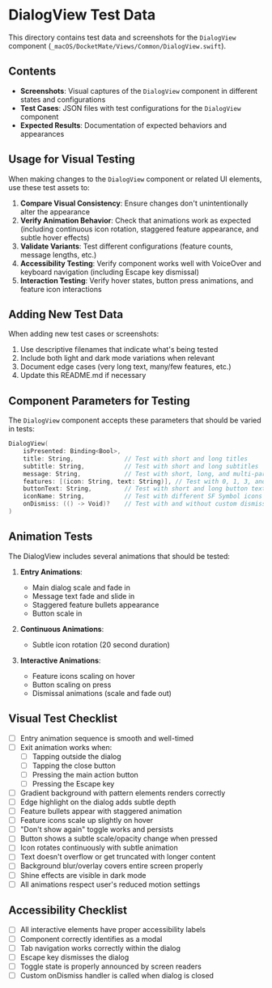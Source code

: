 # DialogView Test Data

This directory contains test data and screenshots for the `DialogView` component (`_macOS/DocketMate/Views/Common/DialogView.swift`).

## Contents

- **Screenshots**: Visual captures of the `DialogView` component in different states and configurations
- **Test Cases**: JSON files with test configurations for the `DialogView` component
- **Expected Results**: Documentation of expected behaviors and appearances

## Usage for Visual Testing

When making changes to the `DialogView` component or related UI elements, use these test assets to:

1. **Compare Visual Consistency**: Ensure changes don't unintentionally alter the appearance
2. **Verify Animation Behavior**: Check that animations work as expected (including continuous icon rotation, staggered feature appearance, and subtle hover effects)
3. **Validate Variants**: Test different configurations (feature counts, message lengths, etc.)
4. **Accessibility Testing**: Verify component works well with VoiceOver and keyboard navigation (including Escape key dismissal)
5. **Interaction Testing**: Verify hover states, button press animations, and feature icon interactions

## Adding New Test Data

When adding new test cases or screenshots:

1. Use descriptive filenames that indicate what's being tested
2. Include both light and dark mode variations when relevant
3. Document edge cases (very long text, many/few features, etc.)
4. Update this README.md if necessary

## Component Parameters for Testing

The `DialogView` component accepts these parameters that should be varied in tests:

```swift
DialogView(
    isPresented: Binding<Bool>,
    title: String,              // Test with short and long titles
    subtitle: String,           // Test with short and long subtitles
    message: String,            // Test with short, long, and multi-paragraph messages
    features: [(icon: String, text: String)], // Test with 0, 1, 3, and 5+ features
    buttonText: String,         // Test with short and long button text
    iconName: String,           // Test with different SF Symbol icons
    onDismiss: (() -> Void)?    // Test with and without custom dismiss handler
)
```

## Animation Tests

The DialogView includes several animations that should be tested:

1. **Entry Animations**:
   - Main dialog scale and fade in
   - Message text fade and slide in
   - Staggered feature bullets appearance
   - Button scale in

2. **Continuous Animations**:
   - Subtle icon rotation (20 second duration)

3. **Interactive Animations**:
   - Feature icons scaling on hover
   - Button scaling on press
   - Dismissal animations (scale and fade out)

## Visual Test Checklist

- [ ] Entry animation sequence is smooth and well-timed
- [ ] Exit animation works when:
  - [ ] Tapping outside the dialog
  - [ ] Tapping the close button
  - [ ] Pressing the main action button
  - [ ] Pressing the Escape key
- [ ] Gradient background with pattern elements renders correctly
- [ ] Edge highlight on the dialog adds subtle depth
- [ ] Feature bullets appear with staggered animation
- [ ] Feature icons scale up slightly on hover
- [ ] "Don't show again" toggle works and persists
- [ ] Button shows a subtle scale/opacity change when pressed
- [ ] Icon rotates continuously with subtle animation
- [ ] Text doesn't overflow or get truncated with longer content
- [ ] Background blur/overlay covers entire screen properly
- [ ] Shine effects are visible in dark mode
- [ ] All animations respect user's reduced motion settings

## Accessibility Checklist

- [ ] All interactive elements have proper accessibility labels
- [ ] Component correctly identifies as a modal
- [ ] Tab navigation works correctly within the dialog
- [ ] Escape key dismisses the dialog
- [ ] Toggle state is properly announced by screen readers
- [ ] Custom onDismiss handler is called when dialog is closed 